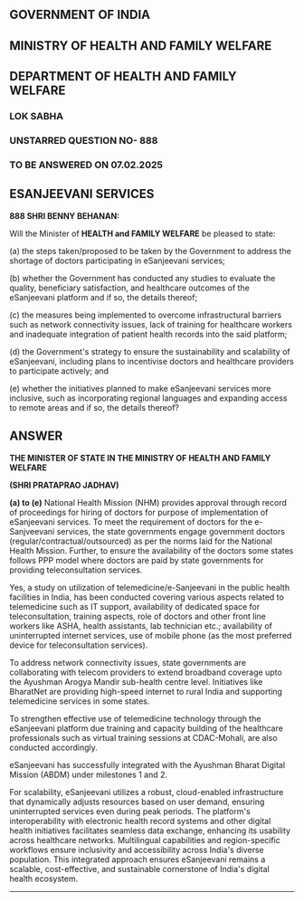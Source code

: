 ## GOVERNMENT OF INDIA

## MINISTRY OF HEALTH AND FAMILY WELFARE

## DEPARTMENT OF HEALTH AND FAMILY WELFARE

### LOK SABHA

### UNSTARRED QUESTION NO- 888

### TO BE ANSWERED ON 07.02.2025

## ESANJEEVANI SERVICES

**888 SHRI BENNY BEHANAN:**

Will the Minister of **HEALTH and FAMILY WELFARE** be pleased to state:

(a) the steps taken/proposed to be taken by the Government to address the shortage of doctors participating in eSanjeevani services;

(b) whether the Government has conducted any studies to evaluate the quality, beneficiary satisfaction, and healthcare outcomes of the eSanjeevani platform and if so, the details thereof;

(c) the measures being implemented to overcome infrastructural barriers such as network connectivity issues, lack of training for healthcare workers and inadequate integration of patient health records into the said platform;

(d) the Government's strategy to ensure the sustainability and scalability of eSanjeevani, including plans to incentivise doctors and healthcare providers to participate actively; and

(e) whether the initiatives planned to make eSanjeevani services more inclusive, such as incorporating regional languages and expanding access to remote areas and if so, the details thereof?

## ANSWER

**THE MINISTER OF STATE IN THE MINISTRY OF HEALTH AND FAMILY WELFARE**

**(SHRI PRATAPRAO JADHAV)**

**(a) to (e)** National Health Mission (NHM) provides approval through record of proceedings for hiring of doctors for purpose of implementation of eSanjeevani services. To meet the requirement of doctors for the e-Sanjveevani services, the state governments engage government doctors (regular/contractual/outsourced) as per the norms laid for the National Health Mission. Further, to ensure the availability of the doctors some states follows PPP model where doctors are paid by state governments for providing teleconsultation services.

Yes, a study on utilization of telemedicine/e-Sanjeevani in the public health facilities in India, has been conducted covering various aspects related to telemedicine such as IT support, availability of dedicated space for teleconsultation, training aspects, role of doctors and other front line workers like ASHA, health assistants, lab technician etc.; availability of uninterrupted internet services, use of mobile phone (as the most preferred device for teleconsultation services).

To address network connectivity issues, state governments are collaborating with telecom providers to extend broadband coverage upto the Ayushman Arogya Mandir sub-health centre level. Initiatives like BharatNet are providing high-speed internet to rural India and supporting telemedicine services in some states.

To strengthen effective use of telemedicine technology through the eSanjeevani platform due training and capacity building of the healthcare professionals such as virtual training sessions at CDAC-Mohali, are also conducted accordingly.

eSanjeevani has successfully integrated with the Ayushman Bharat Digital Mission (ABDM) under milestones 1 and 2.

For scalability, eSanjeevani utilizes a robust, cloud-enabled infrastructure that dynamically adjusts resources based on user demand, ensuring uninterrupted services even during peak periods. The platform's interoperability with electronic health record systems and other digital health initiatives facilitates seamless data exchange, enhancing its usability across healthcare networks. Multilingual capabilities and region-specific workflows ensure inclusivity and accessibility across India's diverse population. This integrated approach ensures eSanjeevani remains a scalable, cost-effective, and sustainable cornerstone of India's digital health ecosystem.

---
